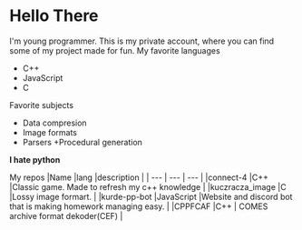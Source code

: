 # Hello There
I'm young programmer. This is  my private account, where  you can find  some of my project made for fun.
My favorite languages  
+ C++
+ JavaScript
+ C

Favorite subjects
+ Data compresion
+ Image formats
+ Parsers
+Procedural generation

**I hate python**


 My repos 
 |Name |lang |description |
| --- | --- | --- | 
|connect-4 |C++ |Classic game. Made  to  refresh my c++ knowledge |
|kuczracza_image |C  |Lossy image formart. |
|kurde-pp-bot |JavaScript |Website and discord bot that is making homework managing easy.  |
|CPPFCAF |C++ | COMES  archive format dekoder(CEF) |



